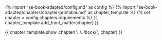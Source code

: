 <frontmatter>
{% import "se-book-adapted/config.md" as config %}
{% import "se-book-adapted/chapters/chapter-printable.md" as chapter_template %}
{% set chapter = config.chapters.requirements %}
{{ chapter_template.add_front_matter(chapter) }}
</frontmatter>

{{ chapter_template.show_chapter("../../book/", chapter) }}